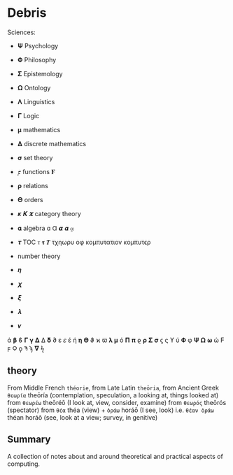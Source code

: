 # Debris

Sciences:
- 𝚿 Psychology
- 𝚽 Philosophy
- 𝚺 Epistemology
- 𝛀 Ontology
- 𝚲 Linguistics
- 𝚪 Logic


- 𝛍 mathematics
- 𝚫 discrete mathematics
- 𝛔 set theory
- 𝟋 functions 𝟊
- 𝛒 relations
- 𝚯 orders
- 𝜿 𝜥 𝝒 category theory
- 𝛂 algebra ɑ Ɑ 𝞪 𝜶 ⍶
- 𝝉 TOC ⲧ 𝛕 𝜯 τχηωρυ oφ κoμπυτατιov κoμπυτϵρ
- number theory 
- 𝜼
- 𝝌
- 𝝃
- 𝝀
- 𝝂


ά 𝛃 ϐ 𝚪 𝛄 𝚫 ∆ 𝛅 ∂ ε 𝜀 έ ή 𝛈 𝚯 ϑ ϰ ϖ 𝛌 𝛍 ό 𝚷 𝛑
ϱ 𝛒 𝚺 𝛔 ϛ ς ϒ ύ 𝚽 φ 𝚿 𝛀 𝛚 ώ Ϝ ϝ Ϙ ϙ Ϡ ϡ 𝛁 ϟ

## theory

From Middle French `théorie`, 
from Late Latin `theōria`, 
from Ancient Greek `θεωρία` theōría
  (contemplation, speculation, a looking at, things looked at)
  from `θεωρέω` theōréō (I look at, view, consider, examine)
  from `θεωρός` theōrós (spectator)
  from `θέα` théa (view) + `ὁράω` horáō (I see, look)
  i.e. `θέαν ὁράω` théan horáō (see, look at a view; survey, in genitive)


## Summary

A collection of notes about and around theoretical and practical aspects of computing.
